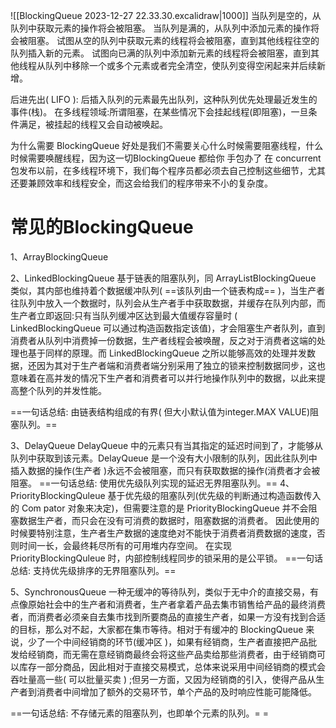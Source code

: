 ![[BlockingQueue 2023-12-27 22.33.30.excalidraw|1000]]
当队列是空的，从队列中获取元素的操作将会被阻塞。
当队列是满的，从队列中添加元素的操作将会被阻塞。
试图从空的队列中获取元素的线程将会被阻塞，直到其他线程往空的队列插入新的元素。
试图向已满的队列中添加新元素的线程将会被阻塞，直到其他线程从队列中移除一个或多个元素或者完全清空，使队列变得空闲起来并后续新增。

后进先出( LIFO ): 后插入队列的元素最先出队列，这种队列优先处理最近发生的事件(栈)。
在多线程领域:所谓阻塞，在某些情况下会挂起线程(即阻塞)，一旦条件满足，被挂起的线程又会自动被唤起。

为什么需要 BlockingQueue
好处是我们不需要关心什么时候需要阻塞线程，什么时候需要唤醒线程，因为这一切BlockingQueue 都给你 手包办了
在 concurrent 包发布以前，在多线程环境下，我们每个程序员都必须去自己控制这些细节，尤其还要兼顾效率和线程安全，而这会给我们的程序带来不小的复杂度。
# 常见的BlockingQueue
1、ArrayBlockingQueue

2、LinkedBlockingQueue
基于链表的阻塞队列，同 ArrayListBlockingQueue 类似，其内部也维持着个数据缓冲队列( ==该队列由一个链表构成== )，当生产者往队列中放入一个数据时，队列会从生产者手中获取数据，并缓存在队列内部，而生产者立即返回:只有当队列缓冲区达到最大值缓存容量时 ( LinkedBlockingQueue 可以通过构造函数指定该值)，才会阻塞生产者队列，直到消费者从队列中消费掉一份数据，生产者线程会被唤醒，反之对于消费者这端的处理也基于同样的原理。而 LinkedBlockingQueue 之所以能够高效的处理并发数据，还因为其对于生产者端和消费者端分别采用了独立的锁来控制数据同步，这也意味着在高并发的情况下生产者和消费者可以并行地操作队列中的数据，以此来提高整个队列的并发性能。

==一句话总结: 由链表结构组成的有界( 但大小默认值为integer.MAX VALUE)阻塞队列。==


3、DelayQueue
DelayQueue 中的元素只有当其指定的延迟时间到了，才能够从队列中获取到该元素。DelayQueue 是一个没有大小限制的队列，因此往队列中插入数据的操作(生产者 )永远不会被阻塞，而只有获取数据的操作(消费者才会被阻塞。
==一句话总结: 使用优先级队列实现的延迟无界阻塞队列。==
4、PriorityBlockingQuleue
基于优先级的阻塞队列(优先级的判断通过构造函数传入的 Com pator 对象来决定)，但需要注意的是 PriorityBlockingQueue 并不会阻塞数据生产者，而只会在没有可消费的数据时，阻塞数据的消费者。
因此使用的时候要特别注意，生产者生产数据的速度绝对不能快于消费者消费数据的速度，否则时间一长，会最终耗尽所有的可用堆内存空间。
在实现 PriorityBlockingQuleue 时，内部控制线程同步的锁采用的是公平锁。
==一句话总结: 支持优先级排序的无界阻塞队列。==


5、SynchronousQueue
一种无缓冲的等待队列，类似于无中介的直接交易，有点像原始社会中的生产者和消费者，生产者拿着产品去集市销售给产品的最终消费者，而消费者必须亲自去集市找到所要商品的直接生产者，如果一方没有找到合适的目标，那么对不起，大家都在集市等待。相对于有缓冲的 BlockingQueue 来说，少了一个中间经销商的环节(缓冲区 )，如果有经销商，生产者直接把产品批发给经销商，而无需在意经销商最终会将这些产品卖给那些消费者，由于经销商可以库存一部分商品，因此相对于直接交易模式，总体来说采用中间经销商的模式会吞吐量高一些( 可以批量买卖 ) ;但另一方面，又因为经销商的引入，使得产品从生产者到消费者中间增加了额外的交易环节，单个产品的及时响应性能可能降低。

==一句话总结: 不存储元素的阻塞队列，也即单个元素的队列。= =